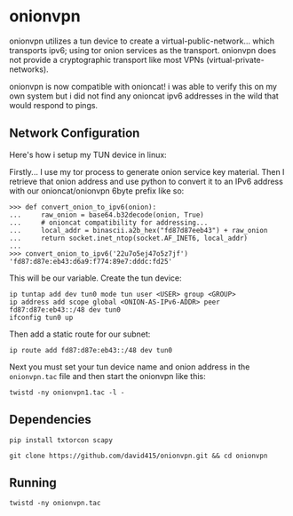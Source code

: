 
onionvpn
========

onionvpn utilizes a tun device to create a virtual-public-network... which
transports ipv6; using tor onion services as the transport. onionvpn does not
provide a cryptographic transport like most VPNs (virtual-private-networks).

onionvpn is now compatible with onioncat! i was able to verify this on my own system
but i did not find any onioncat ipv6 addresses in the wild that would respond to pings.


Network Configuration
---------------------

Here's how i setup my TUN device in linux:

Firstly... I use my tor process to generate onion service key material.
Then I retrieve that onion address and use python to convert it to an
IPv6 address with our onioncat/onionvpn 6byte prefix like so:

    >>> def convert_onion_to_ipv6(onion):
    ...     raw_onion = base64.b32decode(onion, True)
    ...     # onioncat compatibility for addressing...
    ...     local_addr = binascii.a2b_hex("fd87d87eeb43") + raw_onion
    ...     return socket.inet_ntop(socket.AF_INET6, local_addr)
    ...
    >>> convert_onion_to_ipv6('22u7o5ej47o5z7jf')
    'fd87:d87e:eb43:d6a9:f774:89e7:dddc:fd25'


This will be our <ONION-AS-IPv6-ADDR> variable.
Create the tun device:

    ip tuntap add dev tun0 mode tun user <USER> group <GROUP>
    ip address add scope global <ONION-AS-IPv6-ADDR> peer fd87:d87e:eb43::/48 dev tun0
    ifconfig tun0 up


Then add a static route for our subnet:

    ip route add fd87:d87e:eb43::/48 dev tun0


Next you must set your tun device name and onion address in the
`onionvpn.tac` file and then start the onionvpn like this:

    twistd -ny onionvpn1.tac -l -



Dependencies
------------

    pip install txtorcon scapy

    git clone https://github.com/david415/onionvpn.git && cd onionvpn


Running
-------

    twistd -ny onionvpn.tac
